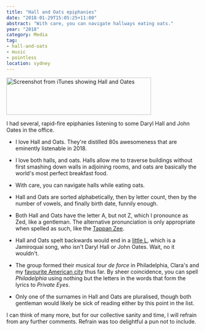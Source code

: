 ```yaml
---
title: "Hall and Oats epiphanies"
date: "2018-01-29T15:05:25+11:00"
abstract: "With care, you can navigate hallways eating oats."
year: "2018"
category: Media
tag:
- hall-and-oats
- music
- pointless
location: sydney
---
```

<p><img src="https://rubenerd.com/files/2018/halloates.png" alt="Screenshot from iTunes showing Hall and Oates" style="width:378px; height:97px;" /></p>

I had several, rapid-fire epiphanies listening to some Daryl Hall and John Oates in the office.

* I love Hall and Oats. They're distilled 80s awesomeness that are eminently listenable in 2018.

* I love both halls, and oats. Halls allow me to traverse buildings without first smashing down walls in adjoining rooms, and oats are basically the world's most perfect breakfast food.

* With care, you can navigate halls while eating oats.

* Hall and Oats are sorted alphabetically, then by letter count, then by the number of vowels, and finally birth date, funnily enough.

* Both Hall and Oats have the letter A, but not Z, which I pronounce as Zed, like a gentleman. The alternative pronunciation is only appropriate when spelled as such, like the [Tappan Zee].

* Hall and Oats spelt backwards would end in a [little L], which is a Jamiroquai song, who isn't Daryl Hall or John Oates. Wait, no it wouldn't.

* The group formed their musical *tour de force* in Philadelphia, Clara's and my [favourite American city] thus far. By sheer coincidence, you can spell *Philadelphia* using nothing but the letters in the words that form the lyrics to *Private Eyes*.

* Only one of the surnames in Hall and Oats are pluralised, though both gentleman would likely be sick of reading either by this point in the list.

I can think of many more, but for our collective sanity and time, I will refrain from any further comments. Refrain was too delightful a pun not to include.

[Tappan Zee]: https://en.wikipedia.org/wiki/Tappan_Zee_Bridge_(2017%E2%80%93present)
[little L]: https://www.youtube.com/watch?v=1hHSH9sJUEo
[favourite American city]: https://www.instagram.com/p/BLhIiovh1of/?taken-by=rubenschade

